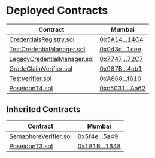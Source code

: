 # Deployed Contracts

| Contract | Mumbai |
| -------- | ------ |
| [CredentialsRegistry.sol](../packages/contracts/contracts/CredentialsRegistry.sol) | [0x5A14...14C4](https://mumbai.polygonscan.com/address/0x5A140303E92da80BF96a734fd777957fF02714C4) |
| [TestCredentialManager.sol](../packages/contracts/contracts/managers/TestCredentialManager.sol) | [0x043c...1cee](https://mumbai.polygonscan.com/address/0x043c69abf15d154cf0Ffc482f8d63eE7874e1cee) |
| [LegacyCredentialManager.sol](../packages/contracts/contracts/managers/LegacyCredentialManager.sol) | [0x7747...72C7](https://mumbai.polygonscan.com/address/0x77479918eA3962f8a1EfCc578520582778E272C7) |
| [GradeClaimVerifier.sol](../packages/contracts/contracts/base/GradeClaimVerifier.sol) | [0x987B...4eb1](https://mumbai.polygonscan.com/address/0x987B9432B78f1A26490f88D8F972c0a2c46C4eb1) |
| [TestVerifier.sol](../packages/contracts/contracts/managers/verifiers/TestVerifier.sol) | [0xA868...f610](https://mumbai.polygonscan.com/address/0xA8687a68c919aB5bAcB039Dd656dA8b2c4DEf610) |
| [PoseidonT4.sol](../packages/contracts/contracts/libs/Poseidon.sol) | [0xc5031...Aa62](https://mumbai.polygonscan.com/address/0xc50311C8811B9a19f41EB4B121E3023966BAAa62) |

## Inherited Contracts

| Contract | Mumbai |
| -------- | ------ |
| [SemaphoreVerifier.sol](https://github.com/semaphore-protocol/semaphore/blob/main/packages/contracts/contracts/base/SemaphoreVerifier.sol) | [0x5f4e...5a49](https://mumbai.polygonscan.com/address/0x5f4edC58142f4395D1D536e793137A0252dA5a49) |
| [PoseidonT3.sol](../packages/contracts/contracts/libs/Poseidon.sol) | [0x181B...1648](https://mumbai.polygonscan.com/address/0x181B7f34538cE3BceC68597d4A212aB3f7881648) |

